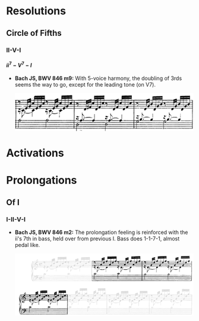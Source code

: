 


# Resolutions

## Circle of Fifths 

### II-V-I

#### $ii^7-V^7-I$

- **Bach JS, BWV 846 m9:** With 5-voice harmony, the doubling of 3rds seems the way to go, except for the leading tone (on V7).

  ![](../images/03_diatonic_motions/Bach_JS-BWV_846_m9.png)




# Activations


# Prolongations

## Of I

### I-II-V-I

- **Bach JS, BWV 846 m2:** The prolongation feeling is reinforced with the ii's 7th in bass, held over from previous I. Bass does 1-1-7-1, almost pedal like.

  ![](../images/03_diatonic_motions/Bach_JS-BWV_846_m2.png)
